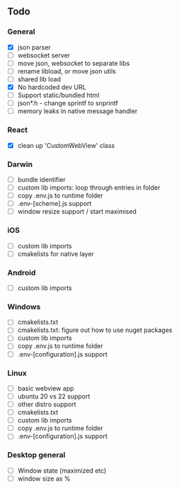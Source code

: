 ## Todo

### General
 - [x] json parser
 - [ ] websocket server
 - [ ] move json, websocket to separate libs
 - [ ] rename libload, or move json utils
 - [ ] shared lib load
 - [x] No hardcoded dev URL
 - [ ] Support static/bundled html
 - [ ] json*.h - change sprintf to snprintf
 - [ ] memory leaks in native message handler

### React
 - [x] clean up 'CustomWebView' class

### Darwin
 - [ ] bundle identifier
 - [ ] custom lib imports: loop through entries in folder
 - [ ] copy .env.js to runtime folder
 - [ ] .env-[scheme].js support
 - [ ] window resize support / start maximised

### iOS
 - [ ] custom lib imports
 - [ ] cmakelists for native layer

### Android
 - [ ] custom lib imports

### Windows
 - [ ] cmakelists.txt
 - [ ] cmakelists.txt: figure out how to use nuget packages
 - [ ] custom lib imports
 - [ ] copy .env.js to runtime folder
 - [ ] .env-[configuration].js support

### Linux
 - [ ] basic webview app
 - [ ] ubuntu 20 vs 22 support
 - [ ] other distro support
 - [ ] cmakelists.txt
 - [ ] custom lib imports
 - [ ] copy .env.js to runtime folder
 - [ ] .env-[configuration].js support

### Desktop general
- [ ] Window state (maximized etc)
- [ ] window size as %
